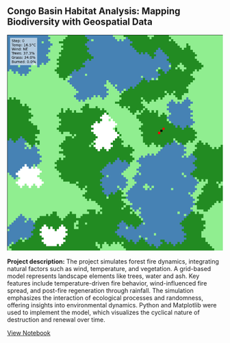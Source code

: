 ##  Congo Basin Habitat Analysis: Mapping Biodiversity with Geospatial Data

<img src="gifs/forest_fire_with_metrics.gif" alt="Wildfire Simulation GIF"/>

**Project description:** The project simulates forest fire dynamics, integrating natural factors such as wind, temperature, and vegetation. A grid-based model represents landscape elements like trees, water and ash. Key features include temperature-driven fire behavior, wind-influenced fire spread, and post-fire regeneration through rainfall. The simulation emphasizes the interaction of ecological processes and randomness, offering insights into environmental dynamics. Python and Matplotlib were used to implement the model, which visualizes the cyclical nature of destruction and renewal over time.

[View Notebook](https://colab.research.google.com/drive/1ixRtHCDB9Zf6mZSYNfI67Kq2GQgLLepl)
